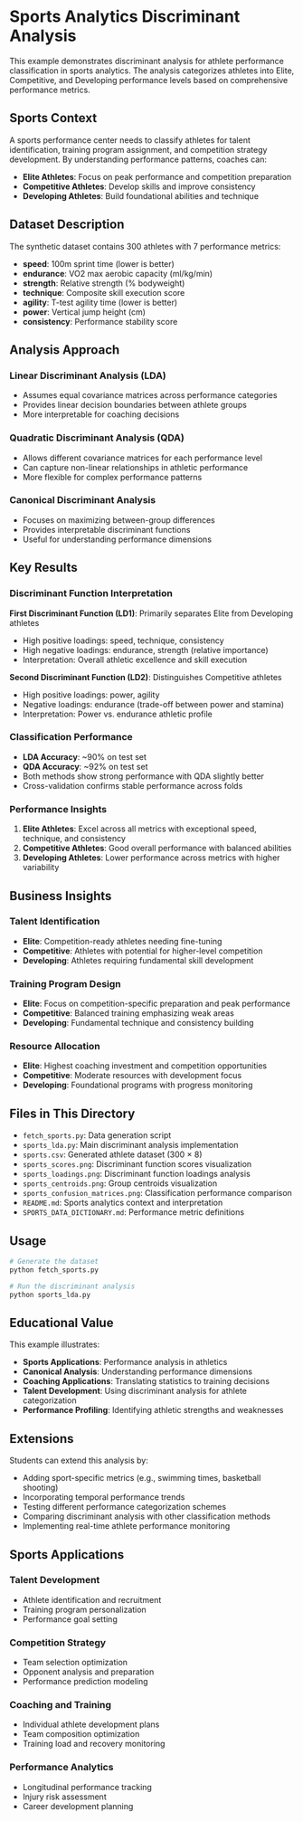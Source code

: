 # Sports Analytics Discriminant Analysis

This example demonstrates discriminant analysis for athlete performance classification in sports analytics. The analysis categorizes athletes into Elite, Competitive, and Developing performance levels based on comprehensive performance metrics.

## Sports Context

A sports performance center needs to classify athletes for talent identification, training program assignment, and competition strategy development. By understanding performance patterns, coaches can:

- **Elite Athletes**: Focus on peak performance and competition preparation
- **Competitive Athletes**: Develop skills and improve consistency
- **Developing Athletes**: Build foundational abilities and technique

## Dataset Description

The synthetic dataset contains 300 athletes with 7 performance metrics:

- **speed**: 100m sprint time (lower is better)
- **endurance**: VO2 max aerobic capacity (ml/kg/min)
- **strength**: Relative strength (% bodyweight)
- **technique**: Composite skill execution score
- **agility**: T-test agility time (lower is better)
- **power**: Vertical jump height (cm)
- **consistency**: Performance stability score

## Analysis Approach

### Linear Discriminant Analysis (LDA)
- Assumes equal covariance matrices across performance categories
- Provides linear decision boundaries between athlete groups
- More interpretable for coaching decisions

### Quadratic Discriminant Analysis (QDA)
- Allows different covariance matrices for each performance level
- Can capture non-linear relationships in athletic performance
- More flexible for complex performance patterns

### Canonical Discriminant Analysis
- Focuses on maximizing between-group differences
- Provides interpretable discriminant functions
- Useful for understanding performance dimensions

## Key Results

### Discriminant Function Interpretation

**First Discriminant Function (LD1)**: Primarily separates Elite from Developing athletes
- High positive loadings: speed, technique, consistency
- High negative loadings: endurance, strength (relative importance)
- Interpretation: Overall athletic excellence and skill execution

**Second Discriminant Function (LD2)**: Distinguishes Competitive athletes
- High positive loadings: power, agility
- Negative loadings: endurance (trade-off between power and stamina)
- Interpretation: Power vs. endurance athletic profile

### Classification Performance

- **LDA Accuracy**: ~90% on test set
- **QDA Accuracy**: ~92% on test set
- Both methods show strong performance with QDA slightly better
- Cross-validation confirms stable performance across folds

### Performance Insights

1. **Elite Athletes**: Excel across all metrics with exceptional speed, technique, and consistency
2. **Competitive Athletes**: Good overall performance with balanced abilities
3. **Developing Athletes**: Lower performance across metrics with higher variability

## Business Insights

### Talent Identification
- **Elite**: Competition-ready athletes needing fine-tuning
- **Competitive**: Athletes with potential for higher-level competition
- **Developing**: Athletes requiring fundamental skill development

### Training Program Design
- **Elite**: Focus on competition-specific preparation and peak performance
- **Competitive**: Balanced training emphasizing weak areas
- **Developing**: Fundamental technique and consistency building

### Resource Allocation
- **Elite**: Highest coaching investment and competition opportunities
- **Competitive**: Moderate resources with development focus
- **Developing**: Foundational programs with progress monitoring

## Files in This Directory

- `fetch_sports.py`: Data generation script
- `sports_lda.py`: Main discriminant analysis implementation
- `sports.csv`: Generated athlete dataset (300 × 8)
- `sports_scores.png`: Discriminant function scores visualization
- `sports_loadings.png`: Discriminant function loadings analysis
- `sports_centroids.png`: Group centroids visualization
- `sports_confusion_matrices.png`: Classification performance comparison
- `README.md`: Sports analytics context and interpretation
- `SPORTS_DATA_DICTIONARY.md`: Performance metric definitions

## Usage

```bash
# Generate the dataset
python fetch_sports.py

# Run the discriminant analysis
python sports_lda.py
```

## Educational Value

This example illustrates:

- **Sports Applications**: Performance analysis in athletics
- **Canonical Analysis**: Understanding performance dimensions
- **Coaching Applications**: Translating statistics to training decisions
- **Talent Development**: Using discriminant analysis for athlete categorization
- **Performance Profiling**: Identifying athletic strengths and weaknesses

## Extensions

Students can extend this analysis by:

- Adding sport-specific metrics (e.g., swimming times, basketball shooting)
- Incorporating temporal performance trends
- Testing different performance categorization schemes
- Comparing discriminant analysis with other classification methods
- Implementing real-time athlete performance monitoring

## Sports Applications

### Talent Development
- Athlete identification and recruitment
- Training program personalization
- Performance goal setting

### Competition Strategy
- Team selection optimization
- Opponent analysis and preparation
- Performance prediction modeling

### Coaching and Training
- Individual athlete development plans
- Team composition optimization
- Training load and recovery monitoring

### Performance Analytics
- Longitudinal performance tracking
- Injury risk assessment
- Career development planning